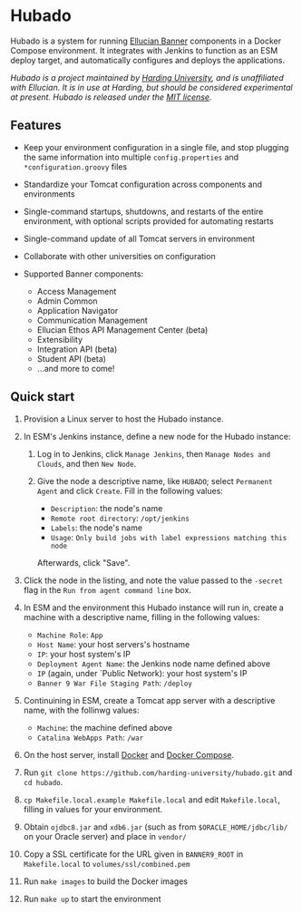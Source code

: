 # Hubado

Hubado is a system for running [Ellucian
Banner](https://www.ellucian.com/solutions/ellucian-banner) components in a
Docker Compose environment. It integrates with Jenkins to function as an ESM
deploy target, and automatically configures and deploys the applications.

*Hubado is a project maintained by [Harding
University](https://www.harding.edu), and is unaffiliated with Ellucian. It is
in use at Harding, but should be considered experimental at present. Hubado is
released under the [MIT license](LICENSE).*

## Features

-   Keep your environment configuration in a single file, and stop plugging the
    same information into multiple `config.properties` and
    `*configuration.groovy` files

-   Standardize your Tomcat configuration across components and environments

-   Single-command startups, shutdowns, and restarts of the entire environment,
    with optional scripts provided for automating restarts

-   Single-command update of all Tomcat servers in environment

-   Collaborate with other universities on configuration

-   Supported Banner components:

    -   Access Management
    -   Admin Common
    -   Application Navigator
    -   Communication Management
    -   Ellucian Ethos API Management Center (beta)
    -   Extensibility
    -   Integration API (beta)
    -   Student API (beta)
    -   ...and more to come!


## Quick start

1.  Provision a Linux server to host the Hubado instance.

2.  In ESM's Jenkins instance, define a new node for the Hubado instance:

       1. Log in to Jenkins, click `Manage Jenkins`, then `Manage Nodes and
          Clouds`, and then `New Node`.
       2. Give the node a descriptive name, like `HUBADO`; select `Permanent
          Agent` and click `Create`. Fill in the following values:

           -   `Description`: the node's name
           -   `Remote root directory`: `/opt/jenkins`
           -   `Labels`: the node's name
           -   `Usage`: `Only build jobs with label expressions matching this
                node`

            Afterwards, click "Save".

3.  Click the node in the listing, and note the value passed to the `-secret`
    flag in the `Run from agent command line` box.

4.  In ESM and the environment this Hubado instance will run in, create a
    machine with a descriptive name, filling in the following values:

    - `Machine Role`: `App`
    - `Host Name`: your host servers's hostname
    - `IP`: your host system's IP
    - `Deployment Agent Name`: the Jenkins node name defined above
    - `IP` (again, under `Public Network): your host system's IP
    - `Banner 9 War File Staging Path`: `/deploy`

5.  Continuining in ESM, create a Tomcat app server with a descriptive name, with the follinwg values:

    - `Machine`: the machine defined above
    - `Catalina WebApps Path`: `/war`

6.  On the host server, install
    [Docker](https://docs.docker.com/engine/install/#server) and [Docker
    Compose](https://docs.docker.com/compose/install/).

7.  Run `git clone https://github.com/harding-university/hubado.git` and `cd
    hubado`.

8.  `cp Makefile.local.example Makefile.local` and edit `Makefile.local`,
    filling in values for your environment.

9.  Obtain `ojdbc8.jar` and `xdb6.jar` (such as from `$ORACLE_HOME/jdbc/lib/`
    on your Oracle server) and place in `vendor/`

10. Copy a SSL certificate for the URL given in `BANNER9_ROOT` in
    `Makefile.local` to `volumes/ssl/combined.pem`

11. Run `make images` to build the Docker images

12. Run `make up` to start the environment
